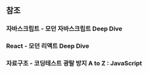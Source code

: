 ## 참조

### 자바스크립트 - 모던 자바스크립트 Deep Dive

### React - 모던 리액트 Deep Dive

### 자료구조 - ****코딩테스트 광탈 방지 A to Z : JavaScript****